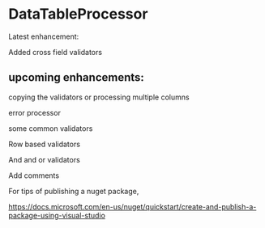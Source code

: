 # DataTableProcessor

Latest enhancement:

Added cross field validators 

## upcoming enhancements:

copying the validators or processing multiple columns

error processor

some common validators

Row based validators



And and or validators

Add comments

For tips of publishing a nuget package,

https://docs.microsoft.com/en-us/nuget/quickstart/create-and-publish-a-package-using-visual-studio